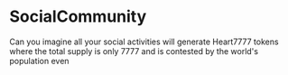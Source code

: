 # SocialCommunity
Can you imagine all your social activities will generate Heart7777 tokens where the total supply is only 7777 and is contested by the world's population even
